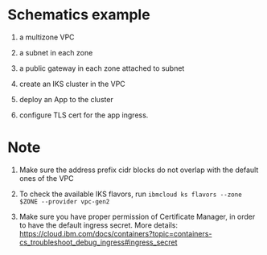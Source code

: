 # Schematics example

1. a multizone VPC

2. a subnet in each zone

3. a public gateway in each zone attached to subnet

4. create an IKS cluster in the VPC

5. deploy an App to the cluster

6. configure TLS cert for the app ingress.

# Note

1. Make sure the address prefix cidr blocks do not overlap with the default ones of the VPC

2. To check the available IKS flavors, run `ibmcloud ks flavors --zone $ZONE --provider vpc-gen2`

3. Make sure you have proper permission of Certificate Manager, in order to have the default ingress secret. More details: https://cloud.ibm.com/docs/containers?topic=containers-cs_troubleshoot_debug_ingress#ingress_secret